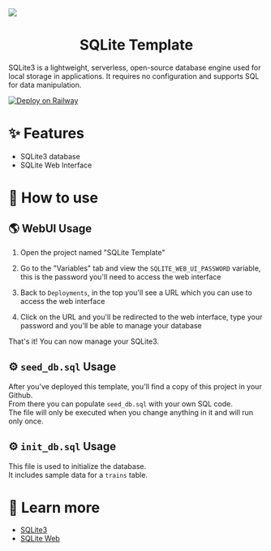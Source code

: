 <img style="max-width: 100%;" src="https://upload.wikimedia.org/wikipedia/commons/thumb/3/38/SQLite370.svg/2560px-SQLite370.svg.png" />

<h1 align="center">SQLite Template</h1>

SQLite3 is a lightweight, serverless, open-source database engine used for local storage in applications. It requires no configuration and supports SQL for data manipulation.

[![Deploy on Railway](https://railway.app/button.svg)](https://railway.app/template/jOiNFt?referralCode=chIZYq)

# ✨ Features

- SQLite3 database
- SQLite Web Interface

# 🤔 How to use

## 🌎 WebUI Usage

1. Open the project named "SQLite Template"

2. Go to the "Variables" tab and view the `SQLITE_WEB_UI_PASSWORD` variable, this is the password you'll need to access the web interface

3. Back to `Deployments`, in the top you'll see a URL which you can use to access the web interface

4. Click on the URL and you'll be redirected to the web interface, type your password and you'll be able to manage your database

That's it! You can now manage your SQLite3.

## ⚙️ `seed_db.sql` Usage

After you've deployed this template, you'll find a copy of this project in your Github.  
From there you can populate `seed_db.sql` with your own SQL code.  
The file will only be executed when you change anything in it and will run only once.

## ⚙️ `init_db.sql` Usage

This file is used to initialize the database.  
It includes sample data for a `trains` table.

# 📙 Learn more

- [SQLite3](https://www.sqlite.org/index.html)
- [SQLite Web](https://github.com/coleifer/sqlite-web)

